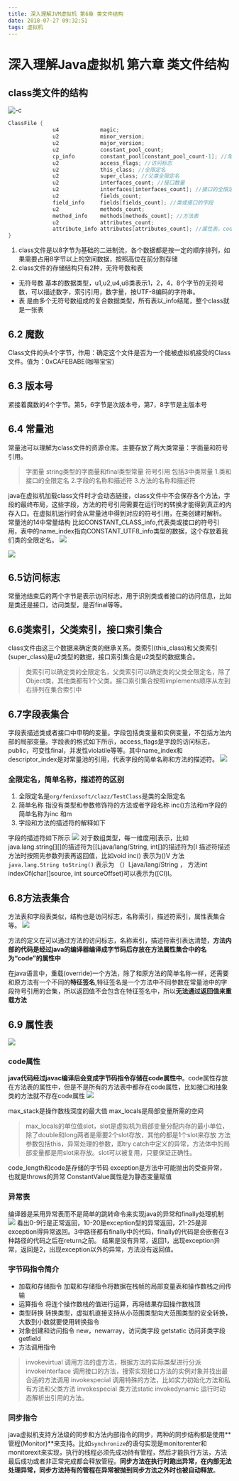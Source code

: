 ```yaml
---
title: 深入理解JVM虚拟机 第6章 类文件结构
date: 2018-07-27 09:32:51
tags: 虚拟机
---
```


# 深入理解Java虚拟机 第六章 类文件结构
## class类文件的结构
![-c](http://pbhb4py13.bkt.clouddn.com/15319300709181.jpg)


```java
ClassFile {
              u4             magic;
              u2             minor_version;
              u2             major_version;
              u2             constant_pool_count;
              cp_info        constant_pool[constant_pool_count-1]; //常量池，字面量和符号引用
              u2             access_flags; //访问标志
              u2             this_class; //全限定名
              u2             super_class; //父类全限定名
              u2             interfaces_count; //接口数量
              u2             interfaces[interfaces_count]; //接口的全限定名
              u2             fields_count;
              field_info     fields[fields_count]; //类或接口的字段
              u2             methods_count;
              method_info    methods[methods_count]; //方法表
              u2             attributes_count;
              attribute_info attributes[attributes_count]; //属性表，code，exception等
}
```

1. class文件是以8字节为基础的二进制流，各个数据都是按一定的顺序排列，如果需要占用8字节以上的空间数据，按照高位在前分割存储
2. class文件的存储结构只有2种，无符号数和表


* 无符号数 基本的数据类型，u1,u2,u4,u8类表示1，2，4，8个字节的无符号数，可以描述数字，索引引用，数字量，按UTF-8编码的字符串。
* 表 是由多个无符号数组成的复合数据类型，所有表以_info结尾，整个class就是一张表

## 6.2 魔数
Class文件的头4个字节，作用：确定这个文件是否为一个能被虚拟机接受的Class文件。值为：0xCAFEBABE(咖啡宝宝)
## 6.3 版本号
紧接着魔数的4个字节。第5，6字节是次版本号，第7，8字节是主版本号
## 6.4 常量池
常量池可以理解为class文件的资源仓库。主要存放了两大类常量：字面量和符号引用。
> 字面量 string类型的字面量和final类型常量
> 符号引用 包括3中类常量  1.类和接口的全限定名  2.字段的名称和描述符  3.方法的名称和描述符

java在虚拟机加载class文件时才会动态链接，class文件中不会保存各个方法，字段的最终布局，这些字段，方法的符号引用需要在运行时的转换才能得到真正的内存入口。在虚拟机运行时会从常量池中得到对应的符号引用，在类创建时解析。
常量池的14中常量结构 比如CONSTANT_CLASS_info,代表类或接口的符号引用，表中的name_index指向CONSTANT_UTF8_info类型的数据，这个存放着我们类的全限定名。
![](http://pbhb4py13.bkt.clouddn.com/15325344651412.jpg)

![](http://pbhb4py13.bkt.clouddn.com/15325344711713.jpg)

## 6.5访问标志
常量池结束后的两个字节是表示访问标志，用于识别类或者接口的访问信息，比如是类还是接口，访问类型，是否final等等。

##  6.6类索引，父类索引，接口索引集合
class文件由这三个数据来确定类的继承关系。类索引(this_class)和父类索引(super_class)是u2类型的数据，接口索引集合是u2类型的数据集合。
> 类索引可以确定类的全限定名，父类索引可以确定类的父类全限定名，除了Object类，其他类都有1个父类。接口索引集合按照implements顺序从左到右排列在集合索引中

## 6.7字段表集合
字段表描述类或者接口中申明的变量。字段包括类变量和实例变量，不包括方法内部的局部变量。字段表的格式如下所示，access_flags是字段的访问标志，public，可变性final，并发性violatile等等。其中name_index和descriptor_index是对常量池的引用，代表字段的简单名称和方法的描述符。
![](http://pbhb4py13.bkt.clouddn.com/15325352191240.jpg)

### 全限定名，简单名称，描述符的区别
1. 全限定名是`org/fenixsoft/clazz/TestClass`是类的全限定名
2. 简单名称 指没有类型和参数修饰符的方法或者字段名称 inc()方法和m字段的简单名称为inc 和m
3. 字段和方法的描述符的解释如下

字段的描述符如下所示
![](http://pbhb4py13.bkt.clouddn.com/15325355600922.jpg)
对于数组类型，每一维度用[表示，比如java.lang.string[][]的描述符为[[Ljava/lang/String, int[]的描述符为[I
描述符描述方法时按照先参数列表再返回值，比如void inc() 表示为()V 方法`java.lang.String toString()` 表示为 （）Ljava/lang/String ， 方法int indexOf(char[]source, int sourceOffset)可以表示为([CI)I。

## 6.8方法表集合
方法表和字段表类似，结构也是访问标志，名称索引，描述符索引，属性表集合等。
![](http://pbhb4py13.bkt.clouddn.com/15326196731134.jpg)

方法的定义在可以通过方法的访问标志，名称索引，描述符索引表达清楚，**方法内部的代码是经过java的编译器编译成字节码后存放在方法属性集合中的名为“code”的属性中**

在java语言中，重载(override)一个方法，除了和原方法的简单名称一样，还需要和原方法有一个不同的**特征签名**,特征签名是一个方法中不同参数在常量池中的字段符号引用的合集，所以返回值不会包含在特征签名中，所以**无法通过返回值来重载方法**

## 6.9 属性表
![](http://pbhb4py13.bkt.clouddn.com/15326201581064.jpg)

### code属性
**java代码经过javac编译后会变成字节码指令存储在code属性中**。code属性存放在方法表的属性中，但是不是所有的方法表中都存在code属性，比如接口和抽象类的方法就不存在code属性
![](http://pbhb4py13.bkt.clouddn.com/15326207069614.jpg)

max_stack是操作数栈深度的最大值
max_locals是局部变量所需的空间 
> max_locals的单位值slot，slot是虚拟机为局部变量分配内存的最小单位，除了double和long两者是需要2个slot存放，其他的都是1个slot来存放
> 方法参数包括this，异常处理的参数，即try catch中定义的异常，方法体中的局部变量都是用slot来存放。slot可以被复用，只要保证正确性。

code_length和code是存储的字节码
exception是方法中可能抛出的受查异常，也就是throws的异常
ConstantValue属性是为静态变量赋值

### 异常表
编译器是采用异常表而不是简单的跳转命令来实现java的异常和finally处理机制
![](http://pbhb4py13.bkt.clouddn.com/15326221650816.jpg)
看出0-9行是正常返回，10-20是exception型的异常返回，21-25是非exception得异常返回。3中路径都有finally中的代码，finally的代码是会嵌套在3种路径的代码之后在return之前。
结果是没有异常，返回1，出现exception异常，返回是2，出现exception以外的异常，方法没有返回值。

### 字节码指令简介
* 加载和存储指令
加载和存储指令将数据在栈帧的局部变量表和操作数栈之间传输
* 运算指令
将连个操作数栈的值进行运算，再将结果存回操作数栈顶
* 类型转换
转换类型，虚拟机直接支持从小范围类型向大范围类型的安全转换，大数到小数就要使用转换指令
* 对象创建和访问指令
new，newarray，访问类字段 getstatic 访问非类字段 getfield
* 方法调用指令
> invokevirtual 调用方法的虚方法，根据方法的实际类型进行分派
> invokeinterface 调用接口的方法，搜索实现接口方法的实例对象并找出最合适的方法调用
> invokespecial 调用特殊的方法，比如实力初始化方法和私有方法和父类方法
> invokespecial 类方法static
> invokedynamic 运行时动态解析出引用的方法。

### 同步指令
java虚拟机支持方法级的同步和方法内部指令的同步，两种的同步结构都是使用**管程(Monitor)**来支持。比如`synchronize`的语句实现是monitorenter和monitorexit来实现，执行的线程必须先成功持有管程，然后才能执行方法，方法最后成功或者非正常完成都会释放管程。**同步方法在执行时跑出异常，在内部无法处理异常，同步方法持有的管程在异常被抛到同步方法之外时也被自动释放**。





